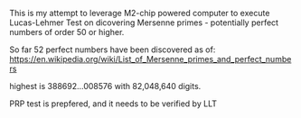 This is my attempt to leverage M2-chip powered computer to execute Lucas-Lehmer Test on dicovering Mersenne primes - potentially perfect numbers of order 50 or higher.

So far 52 perfect numbers have been discovered as of: https://en.wikipedia.org/wiki/List_of_Mersenne_primes_and_perfect_numbers

highest is 388692...008576 with 82,048,640 digits.

PRP test is prepfered, and it needs to be verified by LLT